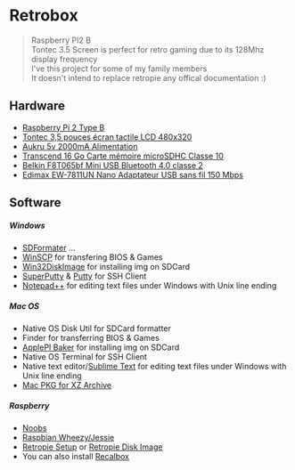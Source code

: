 # Retrobox

> Raspberry PI2 B<br>
> Tontec 3.5 Screen is perfect for retro gaming due to its 128Mhz display frequency<br>
> I've this project for some of my family members<br>
> It doesn't intend to replace retropie any offical documentation :)

## Hardware

- [Raspberry Pi 2 Type B](http://www.amazon.fr/dp/B00T2U7R7I)
- [Tontec 3,5 pouces écran tactile LCD 480x320](http://www.amazon.fr/dp/B00OFLKPG4)
- [Aukru 5v 2000mA Alimentation](http://www.amazon.fr/dp/B00V07YY0Y)
- [Transcend 16 Go Carte mémoire microSDHC Classe 10](http://www.amazon.fr/dp/B00APCMMEK)
- [Belkin F8T065bf Mini USB Bluetooth 4.0 classe 2](http://www.amazon.fr/dp/B009IQB3US)
- [Edimax EW-7811UN Nano Adaptateur USB sans fil 150 Mbps](http://www.amazon.fr/dp/B003MTTJOY)

## Software

##### Windows

- [SDFormater](https://www.sdcard.org/downloads/formatter_4/) ...
- [WinSCP](https://winscp.net/eng/docs/lang:fr) for transfering BIOS & Games
- [Win32DiskImage](http://sourceforge.net/projects/win32diskimager/) for installing img on SDCard
- [SuperPutty](https://github.com/jimradford/superputty) & [Putty](http://www.putty.org) for SSH Client
- [Notepad++](https://notepad-plus-plus.org/fr/) for editing text files under Windows with Unix line ending


##### Mac OS

- Native OS Disk Util for SDCard formatter
- Finder for transferring BIOS & Games
- [ApplePI Baker](http://www.tweaking4all.com/hardware/raspberry-pi/macosx-apple-pi-baker/) for installing img on SDCard
- Native OS Terminal for SSH Client
- Native text editor/[Sublime Text](http://www.sublimetext.com) for editing text files under Windows with Unix line ending
- [Mac PKG for XZ Archive](http://sourceforge.net/projects/macpkg/)

##### Raspberry

- [Noobs](https://www.raspberrypi.org/downloads/noobs/)
- [Raspbian Wheezy/Jessie](https://www.raspberrypi.org/downloads/raspbian/)
- [Retropie Setup](https://github.com/RetroPie/RetroPie-Setup/wiki/First-Installation) or [Retropie Disk Image](http://blog.petrockblock.com/retropie/retropie-downloads/)
- You can also install [Recalbox](http://www.recalbox.com)
